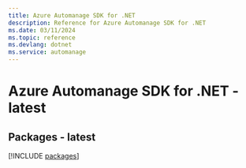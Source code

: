 ```yaml
---
title: Azure Automanage SDK for .NET
description: Reference for Azure Automanage SDK for .NET
ms.date: 03/11/2024
ms.topic: reference
ms.devlang: dotnet
ms.service: automanage
---
```

# Azure Automanage SDK for .NET - latest
## Packages - latest
[!INCLUDE [packages](automanage-index.md)]